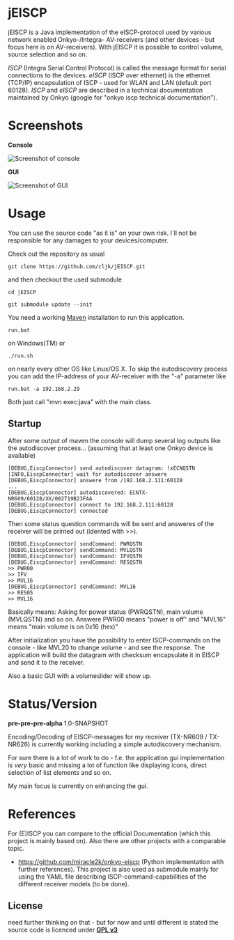 jEISCP
======

jEISCP is a Java implementation of the eISCP-protocol used by various network enabled Onkyo-/Integra- AV-receivers (and other devices - but focus here is on AV-receivers). With jEISCP it is possible to control volume, source selection and so on.

_ISCP_ (Integra Serial Control Protocol) is called the message format for serial connections to the devices. _eISCP_ (ISCP over ethernet) is the ethernet (TCP/IP) encapsulation of ISCP - used for WLAN and LAN (default port 60128). _ISCP_ and _eISCP_ are described in a technical documentation maintained by Onkyo (google for "onkyo iscp technical documentation").



Screenshots
===========
**Console**

![Screenshot of console](https://raw.githubusercontent.com/cljk/jEISCP/master/src/main/img/screenshot_console.png)

**GUI**

![Screenshot of GUI](https://raw.githubusercontent.com/cljk/jEISCP/master/src/main/img/screenshot_gui.png)




Usage
=====
You can use the source code "as it is" on your own risk. I´ll not be responsible for any damages to your devices/computer.


Check out the repository as usual

    git clone https://github.com/cljk/jEISCP.git

and then checkout the used submodule

    cd jEISCP

    git submodule update --init

You need a working [Maven] installation to run this application.

    run.bat

on Windows(TM) or 

    ./run.sh
    
on nearly every other OS like Linux/OS X.
To skip the autodiscovery process you can add the IP-address of your AV-receiver with the "-a" parameter like

    run.bat -a 192.168.2.29

Both just call "mvn exec:java" with the main class.

Startup
-------
After some output of maven the console will dump several log outputs like the autodiscover process... (assuming that at least one Onkyo device is available)

    [DEBUG,EiscpConnector] send autodiscover datagram: !xECNQSTN
    [INFO,EiscpConnector] wait for autodiscover answere
    [DEBUG,EiscpConnector] answere from /192.168.2.111:60128
    ...
    [DEBUG,EiscpConnector] autodiscovered: ECNTX-NR609/60128/XX/002719B23FAA
    [DEBUG,EiscpConnector] connect to 192.168.2.111:60128
    [DEBUG,EiscpConnector] connected

Then some status question commands will be sent and answeres of the receiver will be printed out (idented with >>).

    [DEBUG,EiscpConnector] sendCommand: PWRQSTN
    [DEBUG,EiscpConnector] sendCommand: MVLQSTN
    [DEBUG,EiscpConnector] sendCommand: IFVQSTN
    [DEBUG,EiscpConnector] sendCommand: RESQSTN
    >> PWR00
    >> IFV
    >> MVL16
    [DEBUG,EiscpConnector] sendCommand: MVL16
    >> RES05
    >> MVL16
    
Basically means: 
Asking for power status (PWRQSTN), main volume (MVLQSTN) and so on. Answere PWR00 means "power is off" and "MVL16" means "main volume is on 0x16 (hex)"

After initialization you have the possibility to enter ISCP-commands on the console - like MVL20 to change volume - and see the response. The application will build the datagram with checksum encapsulate it in EISCP and send it to the receiver.

Also a basic GUI with a volumeslider will show up.



Status/Version
==============

**pre-pre-pre-alpha** 
1.0-SNAPSHOT

Encoding/Decoding of EISCP-messages for my receiver (TX-NR609 / TX-NR626) is currently working including a simple autodiscovery mechanism. 

For sure there is a lot of work to do - f.e. the application gui implementation is *very* basic and missing a lot of function like displaying icons, direct selection of list elements and so on.

My main focus is currently on enhancing the gui.


References
==========

For (E)ISCP you can compare to the official Documentation (which this project is mainly based on). Also there are other projects with a comparable topic.

* https://github.com/miracle2k/onkyo-eiscp (Python implementation with further references). This project is also used as submodule mainly for using the YAML file describing ISCP-command-capabilities of the different receiver models (to be done).



License
-
need further thinking on that - but for now and until different is stated the source code is licenced under
**[GPL v3]**


  [maven]: http://maven.apache.org/
  [gpl v3]: http://www.gnu.org/licenses/gpl.html

    
